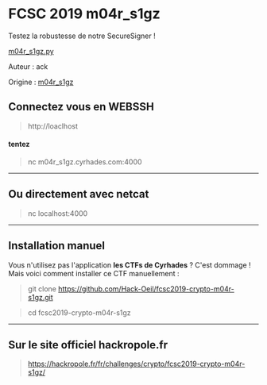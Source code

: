 # FCSC 2019 m04r_s1gz

Testez la robustesse de notre SecureSigner !

[m04r_s1gz.py](m04r_s1gz.py)


Auteur : ack

Origine : [m04r_s1gz](https://hackropole.fr/fr/challenges/crypto/fcsc2019-crypto-m04r-s1gz/)


## Connectez vous en WEBSSH
> http://loaclhost

#### tentez 
> nc m04r_s1gz.cyrhades.com:4000


-----------

## Ou directement avec netcat
> nc localhost:4000

-----------

## Installation manuel
Vous n'utilisez pas l'application **les CTFs de Cyrhades** ? C'est dommage !
Mais voici comment installer ce CTF manuellement :

> git clone https://github.com/Hack-Oeil/fcsc2019-crypto-m04r-s1gz.git

> cd fcsc2019-crypto-m04r-s1gz


-----------

## Sur le site officiel hackropole.fr
> https://hackropole.fr/fr/challenges/crypto/fcsc2019-crypto-m04r-s1gz/